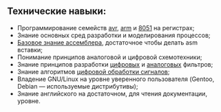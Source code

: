 Технические навыки:
--

- Программирование семейств [avr](avr), [arm](microproc) и [8051](8051) на регистрах;
- Знание основных сред разработки и моделирования процессов;
- [Базовое знание ассемблера](8051), достаточное чтобы делать asm вставки;
- Понимание принципов аналоговой и цифровой схемотехники;
- Знание принципов разработки [цифровых](filters/kurs) и [аналоговых](filters/KURSOVAYa.pdf) фильтров;
- Знание алгоритмов [цифровой обработки сигналов](MetUstrCifrObr);
- Владение GNU/Linux на уровне уверенного пользователя (Gentoo, Debian — используемые дистрибутивы);
- Знание английского на достаточном, для чтения документации, уровне.

